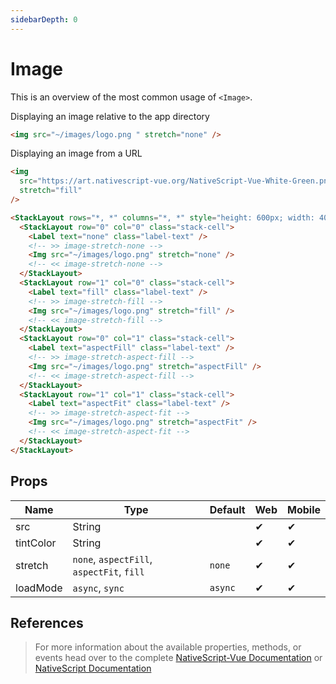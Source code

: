 ```yaml
---
sidebarDepth: 0
---
```


# Image

This is an overview of the most common usage of `<Image>`.

Displaying an image relative to the app directory

```html
<img src="~/images/logo.png " stretch="none" />
```

Displaying an image from a URL

```html
<img
  src="https://art.nativescript-vue.org/NativeScript-Vue-White-Green.png"
  stretch="fill"
/>
```

<DocExampleBox codeBox="https://codesandbox.io/s/vnxyxz9553?module=%2Fsrc%2FApp.vue">

```html
<StackLayout rows="*, *" columns="*, *" style="height: 600px; width: 400px; margin:auto;">
  <StackLayout row="0" col="0" class="stack-cell">
    <Label text="none" class="label-text" />
    <!-- >> image-stretch-none -->
    <Img src="~/images/logo.png" stretch="none" />
    <!-- << image-stretch-none -->
  </StackLayout>
  <StackLayout row="1" col="0" class="stack-cell">
    <Label text="fill" class="label-text" />
    <!-- >> image-stretch-fill -->
    <Img src="~/images/logo.png" stretch="fill" />
    <!-- << image-stretch-fill -->
  </StackLayout>
  <StackLayout row="0" col="1" class="stack-cell">
    <Label text="aspectFill" class="label-text" />
    <!-- >> image-stretch-aspect-fill -->
    <Img src="~/images/logo.png" stretch="aspectFill" />
    <!-- << image-stretch-aspect-fill -->
  </StackLayout>
  <StackLayout row="1" col="1" class="stack-cell">
    <Label text="aspectFit" class="label-text" />
    <!-- >> image-stretch-aspect-fit -->
    <Img src="~/images/logo.png" stretch="aspectFit" />
    <!-- << image-stretch-aspect-fit -->
  </StackLayout>
</StackLayout>
```

<ImageDoc />
</DocExampleBox>

## Props

| Name      | Type                                      | Default | Web | Mobile |
| --------- | ----------------------------------------- | ------- | --- | ------ |
| src       | String                                    |         | ✔   | ✔      |
| tintColor | String                                    |         | ✔   | ✔      |
| stretch   | `none`, `aspectFill`, `aspectFit`, `fill` | `none`  | ✔   | ✔      |
| loadMode  | `async`, `sync`                           | `async` | ✔   | ✔      |

## References

> For more information about the available properties, methods, or events head over to the complete [NativeScript-Vue Documentation](https://nativescript-vue.org/en/docs/elements/components/image/)
> or [NativeScript Documentation](https://docs.nativescript.org/api-reference/classes/_ui_image_.image)

